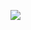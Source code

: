 <!--
**nxsh/nxsh** is a ✨ _special_ ✨ repository because its `README.md` (this file) appears on your GitHub profile.
### Hi there 👋
Here are some ideas to get you started:

- 🔭 I’m currently working on ...
- 🌱 I’m currently learning ...
- 👯 I’m looking to collaborate on ...
- 🤔 I’m looking for help with ...
- 💬 Ask me about ...
- 📫 How to reach me: ...
- 😄 Pronouns: ...
- ⚡ Fun fact: 


![](https://64.media.tumblr.com/tumblr_m5digiynII1r24ia2o1_400.gifv)
-->



![](https://64.media.tumblr.com/27d60c20e6918b2d1dd9a209df8e8370/tumblr_mzm6n0g0j31r6tn9jo1_500.gifv)
